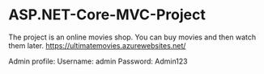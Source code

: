 # ASP.NET-Core-MVC-Project
The project is an online movies shop. You can buy movies and then watch them later.
https://ultimatemovies.azurewebsites.net/

Admin profile:
Username: admin
Password: Admin123
